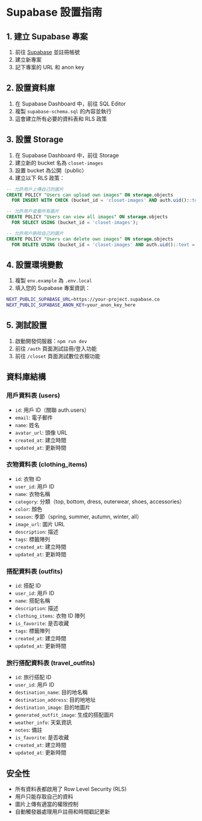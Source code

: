 # Supabase 設置指南

## 1. 建立 Supabase 專案

1. 前往 [Supabase](https://supabase.com) 並註冊帳號
2. 建立新專案
3. 記下專案的 URL 和 anon key

## 2. 設置資料庫

1. 在 Supabase Dashboard 中，前往 SQL Editor
2. 複製 `supabase-schema.sql` 的內容並執行
3. 這會建立所有必要的資料表和 RLS 政策

## 3. 設置 Storage

1. 在 Supabase Dashboard 中，前往 Storage
2. 建立新的 bucket 名為 `closet-images`
3. 設置 bucket 為公開（public）
4. 建立以下 RLS 政策：

```sql
-- 允許用戶上傳自己的圖片
CREATE POLICY "Users can upload own images" ON storage.objects
  FOR INSERT WITH CHECK (bucket_id = 'closet-images' AND auth.uid()::text = (storage.foldername(name))[1]);

-- 允許用戶查看所有圖片
CREATE POLICY "Users can view all images" ON storage.objects
  FOR SELECT USING (bucket_id = 'closet-images');

-- 允許用戶刪除自己的圖片
CREATE POLICY "Users can delete own images" ON storage.objects
  FOR DELETE USING (bucket_id = 'closet-images' AND auth.uid()::text = (storage.foldername(name))[1]);
```

## 4. 設置環境變數

1. 複製 `env.example` 為 `.env.local`
2. 填入您的 Supabase 專案資訊：

```bash
NEXT_PUBLIC_SUPABASE_URL=https://your-project.supabase.co
NEXT_PUBLIC_SUPABASE_ANON_KEY=your_anon_key_here
```

## 5. 測試設置

1. 啟動開發伺服器：`npm run dev`
2. 前往 `/auth` 頁面測試註冊/登入功能
3. 前往 `/closet` 頁面測試數位衣櫥功能

## 資料庫結構

### 用戶資料表 (users)
- `id`: 用戶 ID（關聯 auth.users）
- `email`: 電子郵件
- `name`: 姓名
- `avatar_url`: 頭像 URL
- `created_at`: 建立時間
- `updated_at`: 更新時間

### 衣物資料表 (clothing_items)
- `id`: 衣物 ID
- `user_id`: 用戶 ID
- `name`: 衣物名稱
- `category`: 分類（top, bottom, dress, outerwear, shoes, accessories）
- `color`: 顏色
- `season`: 季節（spring, summer, autumn, winter, all）
- `image_url`: 圖片 URL
- `description`: 描述
- `tags`: 標籤陣列
- `created_at`: 建立時間
- `updated_at`: 更新時間

### 搭配資料表 (outfits)
- `id`: 搭配 ID
- `user_id`: 用戶 ID
- `name`: 搭配名稱
- `description`: 描述
- `clothing_items`: 衣物 ID 陣列
- `is_favorite`: 是否收藏
- `tags`: 標籤陣列
- `created_at`: 建立時間
- `updated_at`: 更新時間

### 旅行搭配資料表 (travel_outfits)
- `id`: 旅行搭配 ID
- `user_id`: 用戶 ID
- `destination_name`: 目的地名稱
- `destination_address`: 目的地地址
- `destination_image`: 目的地圖片
- `generated_outfit_image`: 生成的搭配圖片
- `weather_info`: 天氣資訊
- `notes`: 備註
- `is_favorite`: 是否收藏
- `created_at`: 建立時間
- `updated_at`: 更新時間

## 安全性

- 所有資料表都啟用了 Row Level Security (RLS)
- 用戶只能存取自己的資料
- 圖片上傳有適當的權限控制
- 自動觸發器處理用戶註冊和時間戳記更新 